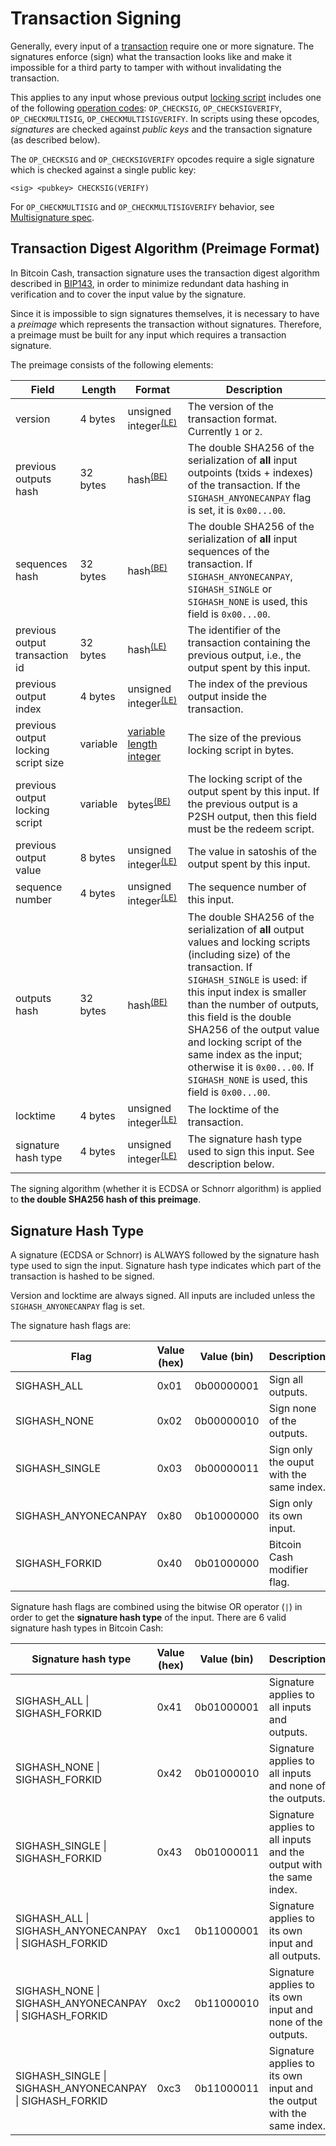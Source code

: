 # Transaction Signing

Generally, every input of a [transaction](/protocol/blockchain/transaction) require one or more signature. The signatures enforce (sign) what the transaction looks like and make it impossible for a third party to tamper with without invalidating the transaction. 

This applies to any input whose previous output [locking script](/protocol/blockchain/transaction/locking-script) includes one of the following [operation codes](/protocol/blockchain/script#operation-codes-opcodes): `OP_CHECKSIG`, `OP_CHECKSIGVERIFY`, `OP_CHECKMULTISIG`, `OP_CHECKMULTISIGVERIFY`. In scripts using these opcodes, *signatures* are checked against *public keys* and the transaction signature (as described below).

The `OP_CHECKSIG` and `OP_CHECKSIGVERIFY` opcodes require a sigle signature which is checked against a single public key:

```
<sig> <pubkey> CHECKSIG(VERIFY)
```

For `OP_CHECKMULTISIG` and `OP_CHECKMULTISIGVERIFY` behavior, see [Multisignature spec](/protocol/blockchain/cryptography/multisignature).

## Transaction Digest Algorithm (Preimage Format) 

In Bitcoin Cash, transaction signature uses the transaction digest algorithm described in [BIP143](https://github.com/bitcoin/bips/blob/master/bip-0143.mediawiki), in order to minimize redundant data hashing in verification and to cover the input value by the signature.

Since it is impossible to sign signatures themselves, it is necessary to have a *preimage* which represents the transaction without signatures. Therefore, a preimage must be built for any input which requires a transaction signature.

The preimage consists of the following elements:

| Field                               | Length   | Format                                                               | Description                                                 |
| ----------------------------------- | -------- | -------------------------------------------------------------------- | ----------------------------------------------------------- |
| version                             | 4 bytes  | unsigned integer<sup>[(LE)](/protocol/misc/endian/little)</sup>      | The version of the transaction format. Currently `1` or `2`. |
| previous outputs hash               | 32 bytes | hash<sup>[(BE)](/protocol/misc/endian/big)</sup>                     | The double SHA256 of the serialization of **all** input outpoints (txids + indexes) of the transaction. If the `SIGHASH_ANYONECANPAY` flag is set, it is `0x00...00`. |
| sequences hash                      | 32 bytes | hash<sup>[(BE)](/protocol/misc/endian/big)</sup>                     | The double SHA256 of the serialization of **all** input sequences of the transaction. If `SIGHASH_ANYONECANPAY`, `SIGHASH_SINGLE` or `SIGHASH_NONE` is used, this field is `0x00...00`. |
| previous output transaction id      | 32 bytes | hash<sup>[(LE)](/protocol/misc/endian/big)</sup>                     | The identifier of the transaction containing the previous output, i.e., the output spent by this input. |
| previous output index               | 4 bytes  | unsigned integer<sup>[(LE)](/protocol/misc/endian/little)</sup>      | The index of the previous output inside the transaction.    |
| previous output locking script size | variable | [variable length integer](/protocol/formats/variable-length-integer) | The size of the previous locking script in bytes.           |
| previous output locking script      | variable | bytes<sup>[(BE)](/protocol/misc/endian/big)</sup>                    | The locking script of the output spent by this input. If the previous output is a P2SH output, then this field must be the redeem script. |
| previous output value               | 8 bytes  | unsigned integer<sup>[(LE)](/protocol/misc/endian/little)</sup>      | The value in satoshis of the output spent by this input.    |
| sequence number                     | 4 bytes  | unsigned integer<sup>[(LE)](/protocol/misc/endian/little)</sup>      | The sequence number of this input.                          |
| outputs hash                        | 32 bytes | hash<sup>[(BE)](/protocol/misc/endian/big)</sup>                     | The double SHA256 of the serialization of **all** output values and locking scripts (including size) of the transaction. If `SIGHASH_SINGLE` is used: if this input index is smaller than the number of outputs, this field is the double SHA256 of the output value and locking script of the same index as the input; otherwise it is `0x00...00`. If `SIGHASH_NONE` is used, this field is `0x00...00`. |
| locktime                            | 4 bytes  | unsigned integer<sup>[(LE)](/protocol/misc/endian/little)</sup>      | The locktime of the transaction.                            |
| signature hash type                 | 4 bytes  | unsigned integer<sup>[(LE)](/protocol/misc/endian/little)</sup>      | The signature hash type used to sign this input. See description below.  |

The signing algorithm (whether it is ECDSA or Schnorr algorithm) is applied to **the double SHA256 hash of this preimage**.

## Signature Hash Type

A signature (ECDSA or Schnorr) is ALWAYS followed by the signature hash type used to sign the input. Signature hash type indicates which part of the transaction is hashed to be signed.

Version and locktime are always signed. All inputs are included unless the `SIGHASH_ANYONECANPAY` flag is set.

The signature hash flags are:

| Flag                 | Value (hex) | Value (bin) |  Description                             |
| -------------------- | ----------- | ----------- | ---------------------------------------- |
| SIGHASH_ALL          | 0x01        | 0b00000001  | Sign all outputs.                        |
| SIGHASH_NONE         | 0x02        | 0b00000010  | Sign none of the outputs.                |
| SIGHASH_SINGLE       | 0x03        | 0b00000011  | Sign only the ouput with the same index. |
| SIGHASH_ANYONECANPAY | 0x80        | 0b10000000  | Sign only its own input.                 |
| SIGHASH_FORKID       | 0x40        | 0b01000000  | Bitcoin Cash modifier flag.              |

Signature hash flags are combined using the bitwise OR operator (`|`) in order to get the **signature hash type** of the input. There are 6 valid signature hash types in Bitcoin Cash:

| Signature hash type                                      | Value (hex) | Value (bin) |  Description                                                          |
| -------------------------------------------------------- | ----------- | ----------- | --------------------------------------------------------------------- |
| SIGHASH_ALL \| SIGHASH_FORKID                            | 0x41        | 0b01000001  | Signature applies to all inputs and outputs.                          |
| SIGHASH_NONE \| SIGHASH_FORKID                           | 0x42        | 0b01000010  | Signature applies to all inputs and none of the outputs.              |
| SIGHASH_SINGLE \| SIGHASH_FORKID                         | 0x43        | 0b01000011  | Signature applies to all inputs and the output with the same index.   |
| SIGHASH_ALL \| SIGHASH_ANYONECANPAY \| SIGHASH_FORKID    | 0xc1        | 0b11000001  | Signature applies to its own input and all outputs.                   |
| SIGHASH_NONE \| SIGHASH_ANYONECANPAY \| SIGHASH_FORKID   | 0xc2        | 0b11000010  | Signature applies to its own input and none of the outputs.           |
| SIGHASH_SINGLE \| SIGHASH_ANYONECANPAY \| SIGHASH_FORKID | 0xc3        | 0b11000011  | Signature applies to its own input and the output with the same index.|
